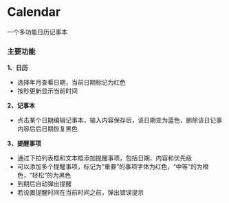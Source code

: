 # Calendar
一个多功能日历记事本

### 主要功能
**1、日历**
+ 选择年月查看日期，当前日期标记为红色
+ 按秒更新显示当前时间

**2、记事本**
+ 点击某个日期编辑记事本，输入内容保存后，该日期变为蓝色，删除该日记事内容后后日期恢复黑色

**3、提醒事项**
+ 通过下拉列表框和文本框添加提醒事项，包括日期、内容和优先级
+ 可以添加多个提醒事项，标记为“重要”的事项字体为红色，“中等”的为橙色，“轻松”的为黑色
+ 到期后自动弹出提醒
+ 若设置提醒时间在当前时间之前，弹出错误提示

